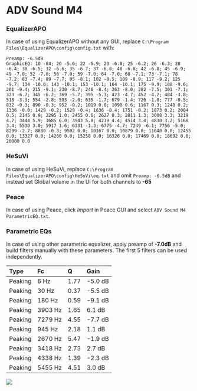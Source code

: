 # ADV Sound M4

### EqualizerAPO
In case of using EqualizerAPO without any GUI, replace `C:\Program Files\EqualizerAPO\config\config.txt`
with:
```
Preamp: -6.5dB
GraphicEQ: 10 -84; 20 -5.6; 22 -5.9; 23 -6.0; 25 -6.2; 26 -6.3; 28 -6.4; 30 -6.5; 32 -6.6; 35 -6.7; 37 -6.8; 40 -6.8; 42 -6.8; 45 -6.9; 49 -7.0; 52 -7.0; 56 -7.0; 59 -7.0; 64 -7.0; 68 -7.1; 73 -7.1; 78 -7.2; 83 -7.4; 89 -7.7; 95 -8.1; 102 -8.5; 109 -8.9; 117 -9.2; 125 -9.7; 134 -10.0; 143 -10.1; 153 -10.1; 164 -10.1; 175 -9.9; 188 -9.6; 201 -9.4; 215 -9.1; 230 -8.7; 246 -8.4; 263 -8.0; 282 -7.5; 301 -7.1; 323 -6.7; 345 -6.2; 369 -5.7; 395 -5.3; 423 -4.7; 452 -4.2; 484 -3.8; 518 -3.3; 554 -2.8; 593 -2.0; 635 -1.7; 679 -1.4; 726 -1.0; 777 -0.5; 832 -0.3; 890 -0.3; 952 -0.2; 1019 0.0; 1090 0.6; 1167 0.3; 1248 0.2; 1336 -0.0; 1429 -0.2; 1529 -0.4; 1636 -0.4; 1751 -0.2; 1873 0.2; 2004 0.5; 2145 0.9; 2295 1.0; 2455 0.6; 2627 0.3; 2811 1.3; 3008 3.3; 3219 4.7; 3444 5.9; 3685 6.0; 3943 5.8; 4219 4.4; 4514 3.4; 4830 3.2; 5168 3.4; 5530 3.0; 5917 1.6; 6331 -1.3; 6775 -4.7; 7249 -6.1; 7756 -5.0; 8299 -2.7; 8880 -0.3; 9502 0.0; 10167 0.0; 10879 0.0; 11640 0.0; 12455 0.0; 13327 0.0; 14260 0.0; 15258 0.0; 16326 0.0; 17469 0.0; 18692 0.0; 20000 0.0
```

### HeSuVi
In case of using HeSuVi, replace `C:\Program Files\EqualizerAPO\config\HeSuVi\eq.txt` and omit `Preamp:
-6.5dB` and instead set Global volume in the UI for both channels to **-65**

### Peace
In case of using Peace, click *Import* in Peace GUI and select `ADV Sound M4 ParametricEQ.txt`.

### Parametric EQs
In case of using other parametric equalizer, apply preamp of **-7.0dB** and build filters manually with
these parameters. The first 5 filters can be used independently.

| Type    | Fc      |    Q | Gain    |
|:--------|:--------|:-----|:--------|
| Peaking | 6 Hz    | 1.77 | -5.0 dB |
| Peaking | 30 Hz   | 0.37 | -5.5 dB |
| Peaking | 180 Hz  | 0.59 | -9.1 dB |
| Peaking | 3903 Hz | 1.65 | 6.1 dB  |
| Peaking | 7279 Hz | 4.55 | -7.7 dB |
| Peaking | 945 Hz  | 2.18 | 1.1 dB  |
| Peaking | 2670 Hz | 5.47 | -1.9 dB |
| Peaking | 3418 Hz | 2.73 | 2.7 dB  |
| Peaking | 4338 Hz | 1.39 | -2.3 dB |
| Peaking | 5455 Hz | 4.51 | 3.0 dB  |

![](https://raw.githubusercontent.com/jaakkopasanen/AutoEq/master/results/innerfidelity/sbaf-serious/ADV%20Sound%20M4/ADV%20Sound%20M4.png)